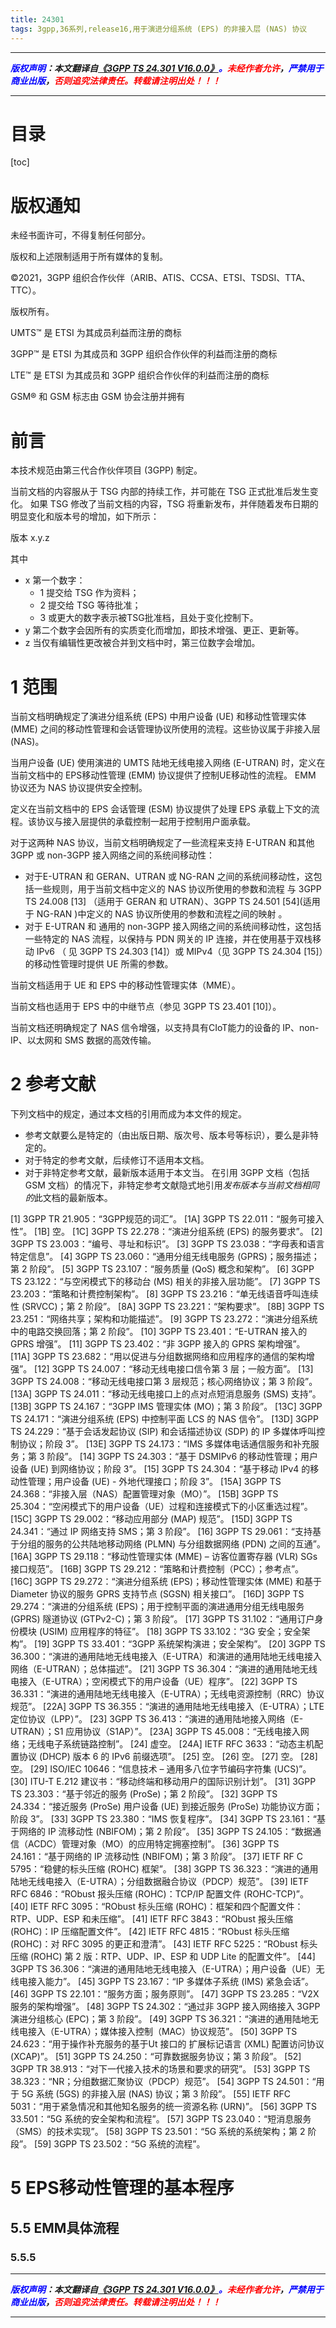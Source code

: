 ```yaml
---
title: 24301
tags: 3gpp,36系列,release16,用于演进分组系统 (EPS) 的非接入层 (NAS) 协议
---
```



------

***<font color=blue>版权声明</font>：本文翻译自<font color=blue>[《3GPP TS 24.301 V16.0.0》](https://www.3gpp.org/ftp/Specs/2021-06/Rel-16/24_series/24301-g80.zip)。</font><font color=red>未经作者允许</font>，<font color=blue>严禁用于商业出版</font>，<font color=red>否则追究法律责任。转载请注明出处！！！</font>***

------
# 目录
[toc]
# 版权通知
未经书面许可，不得复制任何部分。

版权和上述限制适用于所有媒体的复制。

©2021，3GPP 组织合作伙伴（ARIB、ATIS、CCSA、ETSI、TSDSI、TTA、TTC）。

版权所有。

UMTS™ 是 ETSI 为其成员利益而注册的商标

3GPP™ 是 ETSI 为其成员和 3GPP 组织合作伙伴的利益而注册的商标

LTE™ 是 ETSI 为其成员和 3GPP 组织合作伙伴的利益而注册的商标

GSM® 和 GSM 标志由 GSM 协会注册并拥有

# 前言
本技术规范由第三代合作伙伴项目 (3GPP) 制定。

当前文档的内容服从于 TSG 内部的持续工作，并可能在 TSG 正式批准后发生变化。 如果 TSG 修改了当前文档的内容，TSG 将重新发布，并伴随着发布日期的明显变化和版本号的增加，如下所示：

版本 x.y.z

其中
* x 第一个数字：
	* 1 提交给 TSG 作为资料；
	* 2 提交给 TSG 等待批准；
	* 3 或更大的数字表示被TSG批准档，且处于变化控制下。
* y 第二个数字会因所有的实质变化而增加，即技术增强、更正、更新等。
* z 当仅有编辑性更改被合并到文档中时，第三位数字会增加。
# 1 范围
当前文档明确规定了演进分组系统 (EPS) 中用户设备 (UE) 和移动性管理实体 (MME) 之间的移动性管理和会话管理协议所使用的流程。这些协议属于非接入层 (NAS)。

当用户设备 (UE) 使用演进的 UMTS 陆地无线电接入网络 (E-UTRAN) 时，定义在当前文档中的 EPS移动性管理 (EMM) 协议提供了控制UE移动性的流程。 EMM 协议还为 NAS 协议提供安全控制。

定义在当前文档中的 EPS 会话管理 (ESM) 协议提供了处理 EPS 承载上下文的流程。该协议与接入层提供的承载控制一起用于控制用户面承载。

对于这两种 NAS 协议，当前文档明确规定了一些流程来支持 E-UTRAN 和其他 3GPP 或 non-3GPP 接入网络之间的系统间移动性：
* 对于E-UTRAN 和 GERAN、UTRAN 或 NG-RAN 之间的系统间移动性，这包括一些规则，用于当前文档中定义的 NAS 协议所使用的参数和流程 与 3GPP TS 24.008 \[13]		（适用于 GERAN 和 UTRAN）、3GPP TS 24.501 \[54](适用于 NG-RAN )中定义的 NAS 协议所使用的参数和流程之间的映射 。
* 对于 E-UTRAN 和 通用的 non-3GPP 接入网络之间的系统间移动性，这包括一些特定的 NAS 流程，以保持与 PDN 网关的 IP 连接，并在使用基于双栈移动 IPv6 （ 见 3GPP TS 24.303 \[14]）或 MIPv4（见 3GPP TS 24.304 \[15]）的移动性管理时提供 UE 所需的参数。

当前文档适用于 UE 和 EPS 中的移动性管理实体（MME）。

当前文档也适用于 EPS 中的中继节点（参见 3GPP TS 23.401 \[10]）。

当前文档还明确规定了 NAS 信令增强，以支持具有CIoT能力的设备的 IP、non-IP、以太网和 SMS 数据的高效传输。

# 2 参考文献
下列文档中的规定，通过本文档的引用而成为本文件的规定。
* 参考文献要么是特定的（由出版日期、版次号、版本号等标识），要么是非特定的。
* 对于特定的参考文献，后续修订不适用本文档。
* 对于非特定参考文献，最新版本适用于本文当。 在引用 3GPP 文档（包括 GSM 文档）的情况下，非特定参考文献隐式地引用*发布版本与当前文档相同的*此文档的最新版本。

\[1]		3GPP TR 21.905：“3GPP规范的词汇”。
\[1A]		3GPP TS 22.011：“服务可接入性”。
\[1B]		空。
\[1C]		3GPP TS 22.278：“演进分组系统 (EPS) 的服务要求”。
\[2]		3GPP TS 23.003：“编号、寻址和标识”。
\[3]		3GPP TS 23.038：“字母表和语言特定信息”。
\[4]		3GPP TS 23.060：“通用分组无线电服务 (GPRS)；服务描述；第 2 阶段”。
\[5]		3GPP TS 23.107：“服务质量 (QoS) 概念和架构”。
\[6]		3GPP TS 23.122：“与空闲模式下的移动台 (MS) 相关的非接入层功能”。
\[7]		3GPP TS 23.203：“策略和计费控制架构”。
\[8]		3GPP TS 23.216：“单无线语音呼叫连续性 (SRVCC)；第 2 阶段”。
\[8A]		3GPP TS 23.221：“架构要求”。
\[8B]		3GPP TS 23.251：“网络共享；架构和功能描述”。
\[9]		3GPP TS 23.272：“演进分组系统中的电路交换回落；第 2 阶段”。
\[10]		3GPP TS 23.401：“E-UTRAN 接入的 GPRS 增强”。
\[11]		3GPP TS 23.402：“非 3GPP 接入的 GPRS 架构增强”。
\[11A]		3GPP TS 23.682：“用以促进与分组数据网络和应用程序的通信的架构增强”。
\[12]		3GPP TS 24.007：“移动无线电接口信令第 3 层；一般方面”。
\[13]		3GPP TS 24.008：“移动无线电接口第 3 层规范；核心网络协议；第 3 阶段”。
\[13A]		3GPP TS 24.011：“移动无线电接口上的点对点短消息服务 (SMS) 支持”。
\[13B]		3GPP TS 24.167：“3GPP IMS 管理实体 (MO)；第 3 阶段”。
\[13C]		3GPP TS 24.171：“演进分组系统 (EPS) 中控制平面 LCS 的 NAS 信令”。
\[13D]		3GPP TS 24.229：“基于会话发起协议 (SIP) 和会话描述协议 (SDP) 的 IP 多媒体呼叫控制协议；阶段 3”。
\[13E]		3GPP TS 24.173：“IMS 多媒体电话通信服务和补充服务；第 3 阶段”。
\[14]		3GPP TS 24.303：“基于 DSMIPv6 的移动性管理；用户设备 (UE) 到网络协议；阶段 3”。
\[15]		3GPP TS 24.304：“基于移动 IPv4 的移动性管理；用户设备 (UE) - 外地代理接口；阶段 3”。
\[15A]		3GPP TS 24.368：“非接入层（NAS）配置管理对象（MO）”。
\[15B]		3GPP TS 25.304：“空闲模式下的用户设备（UE）过程和连接模式下的小区重选过程”。
\[15C]		3GPP TS 29.002：“移动应用部分 (MAP) 规范”。
\[15D]		3GPP TS 24.341：“通过 IP 网络支持 SMS；第 3 阶段”。
\[16]		3GPP TS 29.061：“支持基于分组的服务的公共陆地移动网络 (PLMN) 与分组数据网络 (PDN) 之间的互通”。
\[16A]		3GPP TS 29.118：“移动性管理实体 (MME) – 访客位置寄存器 (VLR) SGs 接口规范”。
\[16B]		3GPP TS 29.212：“策略和计费控制（PCC）；参考点”。
\[16C]		3GPP TS 29.272：“演进分组系统 (EPS)；移动性管理实体 (MME) 和基于 Diameter 协议的服务 GPRS 支持节点 (SGSN) 相关接口”。
\[16D]		3GPP TS 29.274：“演进的分组系统 (EPS)；用于控制平面的演进通用分组无线电服务 (GPRS) 隧道协议 (GTPv2-C)；第 3 阶段”。
\[17]		3GPP TS 31.102：“通用订户身份模块 (USIM) 应用程序的特征”。
\[18]		3GPP TS 33.102：“3G 安全；安全架构”。
\[19]		3GPP TS 33.401：“3GPP 系统架构演进；安全架构”。
\[20]		3GPP TS 36.300：“演进的通用陆地无线电接入（E-UTRA）和演进的通用陆地无线电接入网络（E-UTRAN）；总体描述”。
\[21]		3GPP TS 36.304：“演进的通用陆地无线电接入（E-UTRA）；空闲模式下的用户设备（UE）程序”。
\[22]		3GPP TS 36.331：“演进的通用陆地无线电接入（E-UTRA）；无线电资源控制（RRC）协议规范”。
\[22A]		3GPP TS 36.355：“演进的通用陆地无线电接入（E-UTRA）；LTE 定位协议（LPP）”。
\[23]		3GPP TS 36.413：“演进的通用陆地接入网络（E-UTRAN）；S1 应用协议（S1AP）”。
\[23A]		3GPP TS 45.008：“无线电接入网络；无线电子系统链路控制”。
\[24]		虚空。
\[24A]		IETF RFC 3633：“动态主机配置协议 (DHCP) 版本 6 的 IPv6 前缀选项”。
\[25]		空。
\[26]		空。
\[27]		空。
\[28]		空。
\[29]		ISO/IEC 10646：“信息技术 – 通用多八位字节编码字符集 (UCS)”。
\[30]		ITU-T E.212 建议书：“移动终端和移动用户的国际识别计划”。
\[31]		3GPP TS 23.303：“基于邻近的服务 (ProSe)；第 2 阶段”。
\[32]		3GPP TS 24.334：“接近服务 (ProSe) 用户设备 (UE) 到接近服务 (ProSe) 功能协议方面；阶段 3”。
\[33]		3GPP TS 23.380：“IMS 恢复程序”。
\[34]		3GPP TS 23.161：“基于网络的 IP 流移动性 (NBIFOM)；第 2 阶段”。
\[35]		3GPP TS 24.105：“数据通信（ACDC）管理对象（MO）的应用特定拥塞控制”。
\[36]		3GPP TS 24.161：“基于网络的 IP 流移动性 (NBIFOM)；第 3 阶段”。
\[37]		IETF RF
C 5795：“稳健的标头压缩 (ROHC) 框架”。
\[38]		3GPP TS 36.323：“演进的通用陆地无线电接入（E-UTRA）；分组数据融合协议（PDCP）规范”。
\[39]		IETF RFC 6846：“RObust 报头压缩 (ROHC)：TCP/IP 配置文件 (ROHC-TCP)”。
\[40]		IETF RFC 3095：“RObust 标头压缩 (ROHC)：框架和四个配置文件：RTP、UDP、ESP 和未压缩”。
\[41]		IETF RFC 3843：“RObust 报头压缩 (ROHC)：IP 压缩配置文件”。
\[42]		IETF RFC 4815：“RObust 标头压缩 (ROHC)：对 RFC 3095 的更正和澄清”。
\[43]		IETF RFC 5225：“RObust 标头压缩 (ROHC) 第 2 版：RTP、UDP、IP、ESP 和 UDP Lite 的配置文件”。
\[44]		3GPP TS 36.306：“演进的通用陆地无线电接入（E-UTRA）；用户设备（UE）无线电接入能力”。
\[45]		3GPP TS 23.167：“IP 多媒体子系统 (IMS) 紧急会话”。
\[46]		3GPP TS 22.101：“服务方面；服务原则”。
\[47]		3GPP TS 23.285：“V2X 服务的架构增强”。
\[48]		3GPP TS 24.302：“通过非 3GPP 接入网络接入 3GPP 演进分组核心 (EPC)；第 3 阶段”。
\[49]		3GPP TS 36.321：“演进的通用陆地无线电接入（E-UTRA）；媒体接入控制（MAC）协议规范”。
\[50]		3GPP TS 24.623：“用于操作补充服务的基于Ut 接口的 扩展标记语言 (XML) 配置访问协议 (XCAP)”。
\[51]		3GPP TS 24.250：“可靠数据服务协议；第 3 阶段”。
\[52]		3GPP TR 38.913：“对下一代接入技术的场景和要求的研究”。
\[53]		3GPP TS 38.323：“NR；分组数据汇聚协议（PDCP）规范”。
\[54]		3GPP TS 24.501：“用于 5G 系统 (5GS) 的非接入层 (NAS) 协议；第 3 阶段”。
\[55]		IETF RFC 5031：“用于紧急情况和其他知名服务的统一资源名称 (URN)”。
\[56]		3GPP TS 33.501：“5G 系统的安全架构和流程”。
\[57]		3GPP TS 23.040：“短消息服务（SMS）的技术实现”。
\[58]		3GPP TS 23.501：“5G 系统的系统架构；第 2 阶段”。
\[59]		3GPP TS 23.502：“5G 系统的流程”。

# 5 EPS移动性管理的基本程序
## 5.5 EMM具体流程
### 5.5.5 

------

***<font color=blue>版权声明</font>：本文翻译自<font color=blue>[《3GPP TS 24.301 V16.0.0》](https://www.3gpp.org/ftp/Specs/2021-06/Rel-16/24_series/24301-g80.zip)。</font><font color=red>未经作者允许</font>，<font color=blue>严禁用于商业出版</font>，<font color=red>否则追究法律责任。转载请注明出处！！！</font>***

------